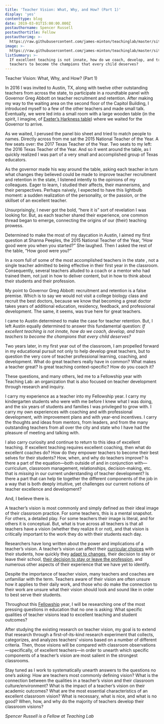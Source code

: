 ```yaml
---
title: 'Teacher Vision: What, Why, and How? (Part 1)'
display: 'yes'
contenttype: blog
date: 2019-03-01T15:00:00.000Z
postauthorname: Spencer Russell
postauthortitle: Fellow
postauthorimg: >-
  https://raw.githubusercontent.com/james-minton/teachinglab/master/site/static/images/uploads/head-shot_spencer.jpg
image: >-
  https://raw.githubusercontent.com/james-minton/teachinglab/master/site/static/images/uploads/11.7.18-teachinglab209-1-.jpg
listSummary: >-
  If excellent teaching is not innate, how do we coach, develop, and train
  teachers to become the champions that every child deserves?
---
```

Teacher Vision: What, Why, and How? (Part 1)

In 2016 I was invited to Austin, TX, along with twelve other outstanding teachers from across the state, to participate in a roundtable panel with Governor Greg Abbott on teacher recruitment and retention.  After making my way to the waiting area on the second floor of the Capitol Building, I introduced myself to a few of the other teachers and made small talk. Eventually, we were led into a small room with a large wooden table (in the spirit, I imagine, of [Exeter’s Harkness table](https://www.exeter.edu/programs-educators/harkness-outreach/harkness-teaching-tools)) where we waited for the Governor to arrive.

As we waited, I perused the panel bio sheet and tried to match people to names.  Directly across from me sat the 2015 National Teacher of the Year. A few seats over: the 2017 Texas Teacher of the Year.  Two seats to my left: the 2016 Texas Teacher of the Year. And so it went around the table, as I quickly realized I was part of a very small and accomplished group of Texas educators.  

As the governor made his way around the table, asking each teacher in turn what changes they believed could be made to improve teacher recruitment and retention in the state, I listened intently to the opinions of my colleagues. Eager to learn, I studied their affects, their mannerisms, and their perspectives. Perhaps naively, I expected to have this lightbulb moment: a sudden realization of the personality, or the passion, or the skillset of an excellent teacher.  

Unsurprisingly, I never got the bold, “here it is” sort of revelation I was looking for. But, as each teacher shared their experience, one common thread began to emerge, connecting the origins of our (their) teaching prowess.  

Determined to make the most of my daycation in Austin, I aimed my first question at Shanna Peeples, the 2015 National Teacher of the Year, “How good were you when you started?”  She laughed. Then I asked the rest of the table, “How good were you?” 

In a room full of some of the most accomplished teachers in the state , not a single teacher admitted to being effective in their first year in the classroom.  Consequently, several teachers alluded to a coach or a mentor who had trained them, not just in how to deliver content, but in how to think about their students and their profession. 

My point to Governor Greg Abbott: recruitment and retention is a false premise.  Which is to say we would not visit a college biology class and recruit the best doctors, because we know that becoming a great doctor takes years of additional education, residency, feedback, and professional development.  The same, it seems, was true here for great teachers. 

I came to Austin determined to make the case for teacher retention.  But, I left Austin equally determined to answer this fundamental question: _If excellent teaching is not innate, how do we coach, develop, and train teachers to become the champions that every child deserves?_ 

Two years later, in my first year out of the classroom, I am propelled forward in my educational pursuit not only to help develop great teachers, but to question the very core of teacher professional learning, coaching, and development.  What do great teachers really have in common? What makes a teacher great? Is great teaching context-specific? How do you coach it? 

These questions, and many others, led me to a Fellowship year with Teaching Lab: an organization that is also focused on teacher development through research and inquiry.  

I carry my experience as a teacher into my Fellowship year.  I carry my kindergarten students who were with me before I knew what I was doing, and the six years of students and families I was privileged to grow with.  I carry my own experiences with coaching and with professional development, with improvement plans and with year-end incentives. I carry the thoughts and ideas from mentors, from leaders, and from the many outstanding teachers from all over the city and state who I have had the pleasure of meeting and talking with.

I also carry curiosity and continue to return to this idea of excellent teaching.  If excellent teaching requires excellent coaching, then what do excellent coaches do?  How do they empower teachers to become their best selves for their students? How, when, and why do teachers improve? Is there a part of the equation—both outside of and in conjunction with— curriculum, classroom management, relationships, decision-making, etc. that is _missing_ in our current understanding of teacher development?  Is there a part that can help tie together the different components of the job in a way that is both deeply intuitive, yet challenges our current notions of teacher excellence and development?

And, I believe there is.  

A teacher’s vision is most commonly and simply defined as their ideal image of their classroom practice. For some teachers, this is a mental snapshot. For others, a detailed play. For some teachers their image is literal, and for others it is conceptual.  But, what is true across all teachers is that all teachers have a vision (whether they realize it or not), and that vision is critically important to the work they do with their students each day.

Researchers have long written about the power and implications of a teacher’s vision.  A teacher’s vision can affect their [curricular choices](https://www.amazon.com/Best-Practices-Literacy-Instruction-Fourth/dp/1609181786) with their students, how quickly they [adapt to changes](https://www.tandfonline.com/doi/abs/10.1080/19388070209558375), their decision to stay or leave their school, [their decision to stay or leave the profession](https://link.springer.com/article/10.1023/A:1017961615264), and numerous other aspects of their experience that we have yet to identify. 

Despite the importance of teacher vision, many teachers and coaches are unfamiliar with the term. Teachers aware of their vision are often unsure how it applies to their daily work, and those who do make the connection to their work are unsure what their vision should look and sound like in order to best serve their students.

Throughout this [Fellowship](https://www.teachinglab.org/opportunities/teaching-lab-fellow/) year, I will be researching one of the most pressing questions in education that no one is asking: What specific qualities of teacher visions lead to excellent teaching and student outcomes?  

After studying the existing research on teacher vision, my goal is to extend that research through a first-of-its-kind research experiment that collects, categorizes, and analyzes teachers’ visions based on a number of different criteria.  Then, those visions will be compared with classroom observations—specifically, of excellent teachers—in order to unearth which specific components of a teacher’s vision are most salient in the strongest classrooms.

Stay tuned as I work to systematically unearth answers to the questions no one’s asking: How are teachers most commonly defining vision? What is the connection between the qualities in a teacher’s vision and their classroom culture/environment? What is the impact of a teacher’s vision on their academic outcomes? What are the most essential characteristics of an excellent classroom vision? What is necessary, what is nice, and what is no good? When, how, and why do the majority of teachers develop their classroom visions?

_Spencer Russell is a Fellow at Teaching Lab_
